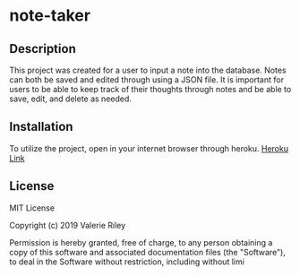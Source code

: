 # note-taker

## Description 

This project was created for a user to input a note into the database. Notes can both be saved and edited through using a JSON file.
It is important for users to be able to keep track of their thoughts through notes and be able to save, edit, and delete as needed.

## Installation

To utilize the project, open in your internet browser through heroku.
[Heroku Link](https://ancient-escarpment-51823.herokuapp.com/notes)

## License

MIT License

Copyright (c) 2019 Valerie Riley

Permission is hereby granted, free of charge, to any person obtaining a copy
of this software and associated documentation files (the "Software"), to deal
in the Software without restriction, including without limi